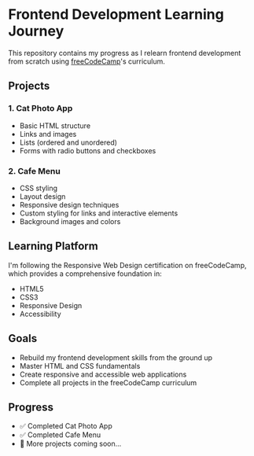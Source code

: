 # Frontend Development Learning Journey

This repository contains my progress as I relearn frontend development from scratch using [freeCodeCamp](https://www.freecodecamp.org)'s curriculum.

## Projects

### 1. Cat Photo App
- Basic HTML structure
- Links and images
- Lists (ordered and unordered)
- Forms with radio buttons and checkboxes

### 2. Cafe Menu
- CSS styling
- Layout design
- Responsive design techniques
- Custom styling for links and interactive elements
- Background images and colors

## Learning Platform
I'm following the Responsive Web Design certification on freeCodeCamp, which provides a comprehensive foundation in:
- HTML5
- CSS3
- Responsive Design
- Accessibility

## Goals
- Rebuild my frontend development skills from the ground up
- Master HTML and CSS fundamentals
- Create responsive and accessible web applications
- Complete all projects in the freeCodeCamp curriculum

## Progress
- ✅ Completed Cat Photo App
- ✅ Completed Cafe Menu
- 🔄 More projects coming soon...